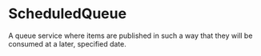 ScheduledQueue
==============

A queue service where items are published in such a way that they will be consumed at a later, specified date.
